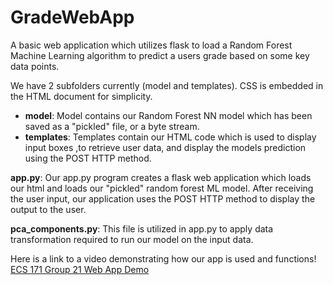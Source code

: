 # GradeWebApp
A basic web application which utilizes flask to load a Random Forest Machine Learning algorithm to predict a users grade based on some key data points. 

We have 2 subfolders currently (model and templates). CSS is embedded in the HTML document for simplicity.
- **model**: Model contains our Random Forest NN model which has been saved as a "pickled" file, or a byte stream.
- **templates**: Templates contain our HTML code which is used to display input boxes ,to retrieve user data, and display the models prediction using the POST HTTP method.

**app.py**: Our app.py program creates a flask web application which loads our html and loads our "pickled" random forest ML model. After receiving the user input, our application uses the POST HTTP method to display the output to the user.

**pca_components.py**: This file is utilized in app.py to apply data transformation required to run our model on the input data.

Here is a link to a video demonstrating how our app is used and functions!<br>
[ECS 171 Group 21 Web App Demo](https://www.youtube.com/watch?v=KV83YQVV7es)

